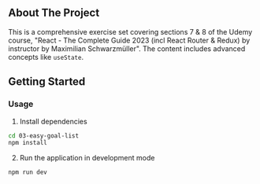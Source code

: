 ## About The Project

This is a comprehensive exercise set covering sections 7 & 8 of the Udemy course, "React - The Complete Guide 2023 (incl React Router & Redux) by instructor by Maximilian Schwarzmüller". The content includes advanced concepts like `useState`.

## Getting Started

### Usage

1. Install dependencies

```sh
cd 03-easy-goal-list
npm install
```

2. Run the application in development mode

```sh
npm run dev
```